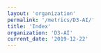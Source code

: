 ```yaml
---
layout: 'organization'
permalink: '/metrics/D3-AI/'
title: 'Index'
organization: 'D3-AI'
current_date: '2019-12-22'
---
```

